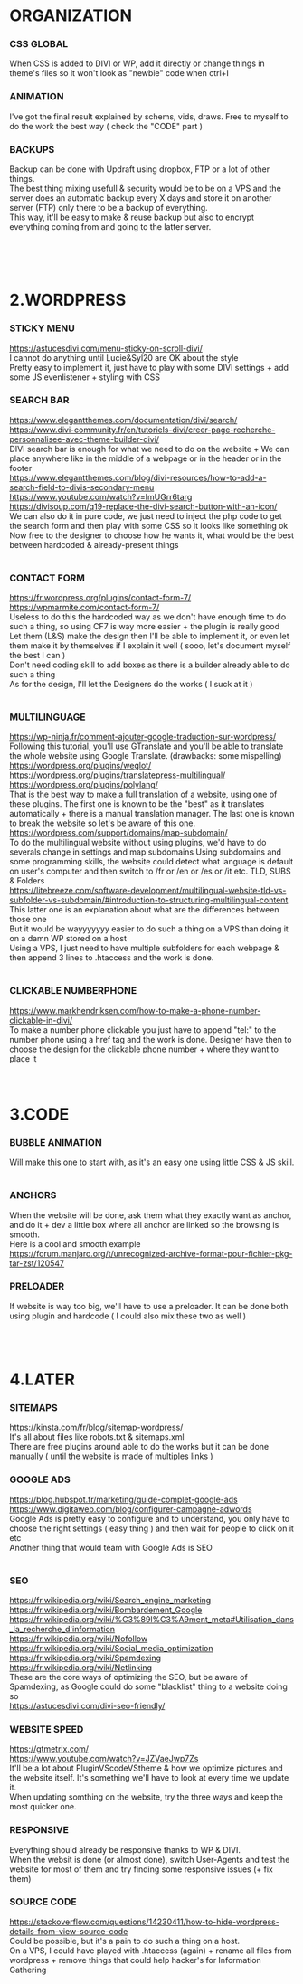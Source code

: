 # ORGANIZATION
### CSS GLOBAL
When CSS is added to DIVI or WP, add it directly or change things in theme's files so it won't look as "newbie" code when ctrl+I
<br/>
### ANIMATION
I've got the final result explained by schems, vids, draws. Free to myself to do the work the best way ( check the "CODE" part )
<br/>
### BACKUPS
Backup can be done with Updraft using dropbox, FTP or a lot of other things.<br/>
The best thing mixing usefull & security would be to be on a VPS and the server does an automatic backup every X days and store it on another server (FTP) only there to be a backup of everything.<br/>
This way, it'll be easy to make & reuse backup but also to encrypt everything coming from and going to the latter server.

<br/><br/><br/>
# 2.WORDPRESS
### STICKY MENU
https://astucesdivi.com/menu-sticky-on-scroll-divi/<br/>
I cannot do anything until Lucie&Syl20 are OK about the style<br/>
Pretty easy to implement it, just have to play with some DIVI settings + add some JS evenlistener + styling with CSS
<br/>
### SEARCH BAR
https://www.elegantthemes.com/documentation/divi/search/<br/>
https://www.divi-community.fr/en/tutoriels-divi/creer-page-recherche-personnalisee-avec-theme-builder-divi/<br/>
DIVI search bar is enough for what we need to do on the website + We can place anywhere like in the middle of a webpage or in the header or in the footer<br/>
https://www.elegantthemes.com/blog/divi-resources/how-to-add-a-search-field-to-divis-secondary-menu<br/>
https://www.youtube.com/watch?v=ImUGrr6targ<br/>
https://divisoup.com/q19-replace-the-divi-search-button-with-an-icon/<br/>
We can also do it in pure code, we just need to inject the php code to get the search form and then play with some CSS so it looks like something ok<br/>
Now free to the designer to choose how he wants it, what would be the best between hardcoded & already-present things<br/>
<br/>
### CONTACT FORM
https://fr.wordpress.org/plugins/contact-form-7/<br/>
https://wpmarmite.com/contact-form-7/<br/>
Useless to do this the hardcoded way as we don't have enough time to do such a thing, so using CF7 is way more easier + the plugin is really good<br/>
Let them (L&S) make the design then I'll be able to implement it, or even let them make it by themselves if I explain it well ( sooo, let's document myself the best I can )<br/>
Don't need coding skill to add boxes as there is a builder already able to do such a thing<br/>
As for the design, I'll let the Designers do the works ( I suck at it )<br/>
<br/>
### MULTILINGUAGE
https://wp-ninja.fr/comment-ajouter-google-traduction-sur-wordpress/<br/>
Following this tutorial, you'll use GTranslate and you'll be able to translate the whole website using Google Translate. (drawbacks: some mispelling)<br/>
https://wordpress.org/plugins/weglot/<br/>
https://wordpress.org/plugins/translatepress-multilingual/<br/>
https://wordpress.org/plugins/polylang/<br/>
That is the best way to make a full translation of a website, using one of these plugins. The first one is known to be the "best" as it translates automatically + there is a manual translation manager. The last one is known to break the website so let's be aware of this one.<br/>
https://wordpress.com/support/domains/map-subdomain/<br/>
To do the multilingual website without using plugins, we'd have to do severals change in settings and map subdomains
Using subdomains and some programming skills, the website could detect what language is default on user's computer and then switch to /fr or /en or /es or /it etc. TLD, SUBS & Folders<br/>
https://litebreeze.com/software-development/multilingual-website-tld-vs-subfolder-vs-subdomain/#introduction-to-structuring-multilingual-content<br/>
This latter one is an explanation about what are the differences between those one<br/>
But it would be wayyyyyyy easier to do such a thing on a VPS than doing it on a damn WP stored on a host<br/>
Using a VPS, I just need to have multiple subfolders for each webpage & then append 3 lines to .htaccess and the work is done.<br/>
<br/>
### CLICKABLE NUMBERPHONE
https://www.markhendriksen.com/how-to-make-a-phone-number-clickable-in-divi/<br/>
To make a number phone clickable you just have to append "tel:" to the number phone using a href tag and the work is done.
Designer have then to choose the design for the clickable phone number + where they want to place it<br/>
<br/><br/>

# 3.CODE
### BUBBLE ANIMATION
Will make this one to start with, as it's an easy one using little CSS & JS skill.<br/>
<br/>
### ANCHORS
When the website will be done, ask them what they exactly want as anchor, and do it + dev a little box where all anchor are linked so the browsing is smooth.<br/>
Here is a cool and smooth example<br/>
https://forum.manjaro.org/t/unrecognized-archive-format-pour-fichier-pkg-tar-zst/120547
<br/>
### PRELOADER
If website is way too big, we'll have to use a preloader. It can be done both using plugin and hardcode ( I could also mix these two as well )<br/>
 
<br/><br/>

# 4.LATER
### SITEMAPS 
https://kinsta.com/fr/blog/sitemap-wordpress/<br/>
It's all about files like robots.txt & sitemaps.xml<br/>
There are free plugins around able to do the works but it can be done manually ( until the website is made of multiples links )
<br/>
### GOOGLE ADS
https://blog.hubspot.fr/marketing/guide-complet-google-ads<br/>
https://www.digitaweb.com/blog/configurer-campagne-adwords<br/>
Google Ads is pretty easy to configure and to understand, you only have to choose the right settings ( easy thing ) and then wait for people to click on it etc<br/>
Another thing that would team with Google Ads is SEO<br/>
<br/>
### SEO
https://fr.wikipedia.org/wiki/Search_engine_marketing<br/>
https://fr.wikipedia.org/wiki/Bombardement_Google<br/>
https://fr.wikipedia.org/wiki/%C3%89l%C3%A9ment_meta#Utilisation_dans_la_recherche_d'information<br/>
https://fr.wikipedia.org/wiki/Nofollow<br/>
https://fr.wikipedia.org/wiki/Social_media_optimization<br/>
https://fr.wikipedia.org/wiki/Spamdexing<br/>
https://fr.wikipedia.org/wiki/Netlinking<br/>
These are the core ways of optimizing the SEO, but be aware of Spamdexing, as Google could do some "blacklist" thing to a website doing so<br/>
https://astucesdivi.com/divi-seo-friendly/<br/>

### WEBSITE SPEED
https://gtmetrix.com/<br/>
https://www.youtube.com/watch?v=JZVaeJwp7Zs<br/>
It'll be a lot about PluginVScodeVStheme & how we optimize pictures and the website itself. It's something we'll have to look at every time we update it.<br/>
When updating somthing on the website, try the three ways and keep the most quicker one.<br/>

### RESPONSIVE
Everything should already be responsive thanks to WP & DIVI.<br/>
When the websit is done (or almost done), switch User-Agents and test the website for most of them and try finding some responsive issues (+ fix them)<br/>

### SOURCE CODE
https://stackoverflow.com/questions/14230411/how-to-hide-wordpress-details-from-view-source-code<br/>
Could be possible, but it's a pain to do such a thing on a host.<br/>
On a VPS, I could have played with .htaccess (again) + rename all files from wordpress + remove things that could help hacker's for Information Gathering<br/>

